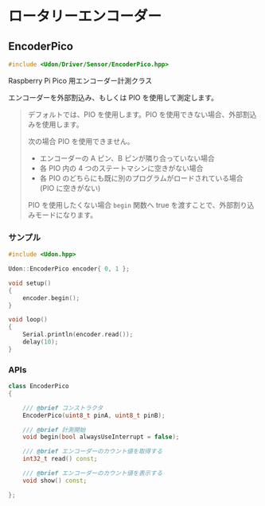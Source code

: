 # ロータリーエンコーダー

## EncoderPico

```cpp
#include <Udon/Driver/Sensor/EncoderPico.hpp>
```

Raspberry Pi Pico 用エンコーダー計測クラス

エンコーダーを外部割込み、もしくは PIO を使用して測定します。

> デフォルトでは、PIO を使用します。PIO を使用できない場合、外部割込みを使用します。
>
> 次の場合 PIO を使用できません。
>
> - エンコーダーの A ピン、B ピンが隣り合っていない場合
> - 各 PIO 内の 4 つのステートマシンに空きがない場合
> - 各 PIO のどちらにも既に別のプログラムがロードされている場合 (PIO に空きがない)
>
> PIO を使用したくない場合 `begin` 関数へ true を渡すことで、外部割り込みモードになります。

### サンプル

```cpp
#include <Udon.hpp>

Udon::EncoderPico encoder{ 0, 1 };

void setup()
{
    encoder.begin();
}

void loop()
{
    Serial.println(encoder.read());
    delay(10);
}
```

### APIs

```cpp
class EncoderPico
{

    /// @brief コンストラクタ
    EncoderPico(uint8_t pinA, uint8_t pinB);

    /// @brief 計測開始
    void begin(bool alwaysUseInterrupt = false);

    /// @brief エンコーダーのカウント値を取得する
    int32_t read() const;

    /// @brief エンコーダーのカウント値を表示する
    void show() const;

};
```
